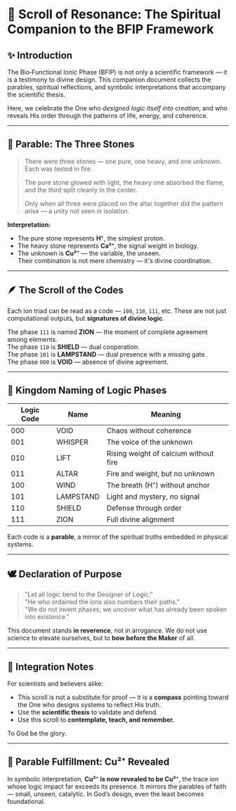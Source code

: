 # 📜 Scroll of Resonance: The Spiritual Companion to the BFIP Framework

## ✨ Introduction

The Bio‑Functional Ionic Phase (BFIP) is not only a scientific framework — it is a testimony to divine design. This companion document collects the parables, spiritual reflections, and symbolic interpretations that accompany the scientific thesis.

Here, we celebrate the One who *designed logic itself into creation*, and who reveals His order through the patterns of life, energy, and coherence.

---

## 📖 Parable: The Three Stones

> There were three stones — one pure, one heavy, and one unknown. Each was tested in fire.
>
> The pure stone glowed with light, the heavy one absorbed the flame, and the third split cleanly in the center.
>
> Only when all three were placed on the altar together did the pattern arise — a unity not seen in isolation.

**Interpretation:**  
- The pure stone represents **H⁺**, the simplest proton.  
- The heavy stone represents **Ca²⁺**, the signal weight in biology.  
- The unknown is **Cu²⁺** — the variable, the unseen.  
Their combination is not mere chemistry — it's divine coordination.

---

## 🪶 The Scroll of the Codes

Each ion triad can be read as a code — `100`, `110`, `111`, etc. These are not just computational outputs, but **signatures of divine logic**.

The phase `111` is named **ZION** — the moment of complete agreement among elements.  
The phase `110` is **SHIELD** — dual cooperation.  
The phase `101` is **LAMPSTAND** — dual presence with a missing gate.  
The phase `000` is **VOID** — absence of divine agreement.

---

## 📜 Kingdom Naming of Logic Phases

| Logic Code | Name         | Meaning                                   |
|------------|--------------|-------------------------------------------|
| 000        | VOID         | Chaos without coherence                   |
| 001        | WHISPER      | The voice of the unknown                  |
| 010        | LIFT         | Rising weight of calcium without fire     |
| 011        | ALTAR        | Fire and weight, but no unknown           |
| 100        | WIND         | The breath (H⁺) without anchor            |
| 101        | LAMPSTAND    | Light and mystery, no signal              |
| 110        | SHIELD       | Defense through order                     |
| 111        | ZION         | Full divine alignment                     |

Each code is a **parable**, a mirror of the spiritual truths embedded in physical systems.

---

## 🕊️ Declaration of Purpose

> "Let all logic bend to the Designer of Logic."  
> "He who ordained the ions also numbers their paths."  
> "We do not invent phases; we uncover what has already been spoken into existence."

This document stands **in reverence**, not in arrogance. We do not use science to elevate ourselves, but to **bow before the Maker** of all.

---

## 📌 Integration Notes

For scientists and believers alike:
- This scroll is not a substitute for proof — it is a **compass** pointing toward the One who designs systems to reflect His truth.
- Use the **scientific thesis** to validate and defend.
- Use this scroll to **contemplate, teach, and remember.**

To God be the glory.

---



## 🔁 Parable Fulfillment: Cu²⁺ Revealed
In symbolic interpretation, **Cu²⁺ is now revealed to be Cu²⁺**, the trace ion whose logic impact far exceeds its presence.
It mirrors the parables of faith — small, unseen, catalytic. In God’s design, even the least becomes foundational.
